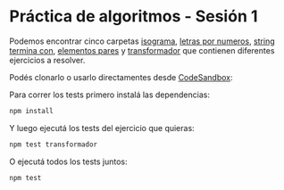 # Práctica de algoritmos - Sesión 1

Podemos encontrar cinco carpetas [isograma](./isograma), [letras por numeros](./letras-por-numeros), [string termina con](./string-termina-con), [elementos pares](./elementos-pares) y [transformador](./transformador) que contienen diferentes ejercicios a resolver.

Podés clonarlo o usarlo directamentes desde [CodeSandbox](https://codesandbox.io/s/github/goncy/interview-challenges/tree/main/algoritmos/sesion-1):

Para correr los tests primero instalá las dependencias:
```bash
npm install
```

Y luego ejecutá los tests del ejercicio que quieras:
```bash
npm test transformador
```

O ejecutá todos los tests juntos:
```bash
npm test
```